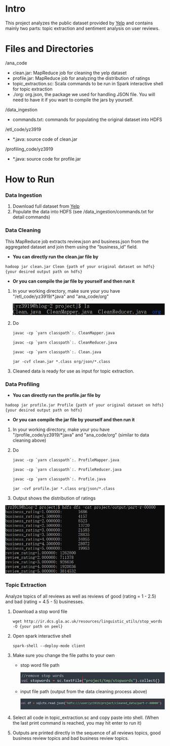 # Intro

This project analyzes the public dataset provided by [Yelp](https://www.yelp.com/dataset) and contains mainly two parts: topic extraction and sentiment analysis on user reviews. 



# Files and Directories

/ana_code

- clean.jar: MapReduce job for cleaning the yelp dataset
- profile.jar: MapReduce job for analyzing the distribution of ratings
- topic_extraction.sc: Scala commands to be run in Spark interactive shell for topic extraction
- ./org: org.json, the package we used for handling JSON file. You will need to have it if you want to compile the jars by yourself. 

/data_ingestion

- commands.txt: commands for populating the original dataset into HDFS

/etl_code/yz3919

- *.java: source code of clean.jar

/profiling_code/yz3919

- *.java: source code for profile.jar

# How to Run

### Data Ingestion

1. Download full dataset from [Yelp](https://www.yelp.com/dataset)
2. Populate the data into HDFS (see /data_ingestion/commands.txt for detail commands)

### Data Cleaning

This MapReduce job extracts review.json and business.json from the aggregated dataset and join them using the "business_id" field. 

- **You can directly run the clean.jar file by**

```shell
hadoop jar clean.jar Clean {path of your original dataset on hdfs} {your desired output path on hdfs}
```

- **Or you can compile the jar file by yourself and then run it**

1. In your working directory, make sure your you have "/etl_code/yz3919/*.java" and "ana_code/org"

   ![image-20211121103521042](./screenshots/readme_pics/image-20211121103521042.png)

2. Do

   ```shell
   javac -cp `yarn classpath`:. CleanMapper.java
   ```

   ```shell
   javac -cp `yarn classpath`:. CleanReducer.java
   ```

   ```shell
   javac -cp `yarn classpath`:. Clean.java
   ```

   ```shell
   jar -cvf clean.jar *.class org/json/*.class
   ```

3. Cleaned data is ready for use as input for topic extraction.

### Data Profiling

- **You can directly run the profile.jar file by**

```shell
hadoop jar profile.jar Profile {path of your original dataset on hdfs} {your desired output path on hdfs}
```

- **Or you can compile the jar file by yourself and then run it**

1. In your working directory, make your you have "/profile_code/yz3919/*.java" and "ana_code/org" (similar to data cleaning above)

   

2. Do

   ```shell
   javac -cp `yarn classpath`:. ProfileMapper.java
   ```

   ```shell
   javac -cp `yarn classpath`:. ProfileReducer.java
   ```

   ```shell
   javac -cp `yarn classpath`:. Profile.java
   ```

   ```shell
   jar -cvf profile.jar *.class org/json/*.class
   ```

3.  Output shows the distribution of ratings

   ![image-20211121104834286](./screenshots/readme_pics/image-20211121104834286.png)



### Topic Extraction

Analyze topics of all reviews as well as reviews of good (rating = 1 - 2.5) and bad (rating = 4.5 - 5) businesses.

1. Download a stop word file

   ```
   wget http://ir.dcs.gla.ac.uk/resources/linguistic_utils/stop_words -O {your path on peel}
   ```

2. Open spark interactive shell

   ```
   spark-shell --deploy-mode client
   ```

3. Make sure you change the file paths to your own

   - stop word file path

     ![image-20211121110630835](./screenshots/readme_pics/image-20211121110630835.png)

   - input file path (output from the data cleaning process above)

     ![image-20211121110605109](./screenshots/readme_pics/image-20211121110605109.png)

4. Select all code in topic_extraction.sc and copy paste into shell. (When the last print command is reached, you may hit enter to run it)

5. Outputs are printed directly in the sequence of all reviews topics, good business review topics and bad business review topics.

